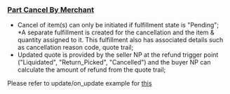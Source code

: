 ### <ins>Part Cancel By Merchant</ins>

- Cancel of item(s) can only be initiated if fulfillment state is "Pending";
  \*A separate fulfillment is created for the cancellation and the item & quantity assigned to it. This fulfillment also has associated details such as cancellation reason code, quote trail;
- Updated quote is provided by the seller NP at the refund trigger point ("Liquidated", "Return_Picked", "Cancelled") and the buyer NP can calculate the amount of refund from the quote trail;

Please refer to update/on_update example for [this](https://github.com/ONDC-Official/ONDC-RET-Specifications/blob/draft-1.x/api/components/Examples/B2C-Exports/on_update/on_update_merchant_cancels_customized.yaml)
